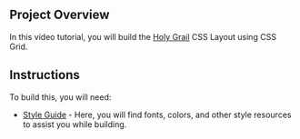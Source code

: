 ## Project Overview

In this video tutorial, you will build the [Holy Grail](https://en.wikipedia.org/wiki/Holy_grail_(web_design)) CSS Layout using CSS Grid.

## Instructions

To build this, you will need:

- [Style Guide](./style-guide.md) - Here, you will find fonts, colors, and other style resources to assist you while building.

